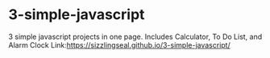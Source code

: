 # 3-simple-javascript
3 simple javascript projects in one page. Includes Calculator, To Do List, and Alarm Clock
Link:https://sizzlingseal.github.io/3-simple-javascript/
